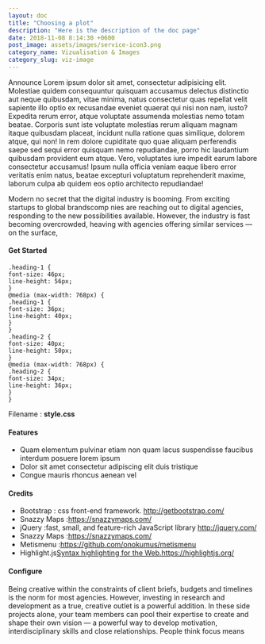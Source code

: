 ```yaml
---
layout: doc
title: "Choosing a plot"
description: "Here is the description of the doc page"
date: 2018-11-08 8:14:30 +0600
post_image: assets/images/service-icon3.png
category_name: Vizualisation & Images
category_slug: viz-image
---
```

<p>Announce Lorem ipsum dolor sit amet, consectetur adipisicing elit. Molestiae quidem consequuntur quisquam accusamus delectus distinctio aut neque quibusdam, vitae minima, natus consectetur quas repellat velit sapiente illo optio ex recusandae eveniet quaerat qui nisi non nam, iusto? Expedita rerum error, atque voluptate assumenda molestias nemo totam beatae. Corporis sunt iste voluptate molestias rerum aliquam magnam itaque quibusdam placeat, incidunt nulla ratione quas similique, dolorem atque, qui non! In rem dolore cupiditate quo quae aliquam perferendis saepe sed sequi error quisquam nemo repudiandae, porro hic laudantium quibusdam provident eum atque. Vero, voluptates iure impedit earum labore consectetur accusamus! Ipsum nulla officia veniam eaque libero error veritatis enim natus, beatae excepturi voluptatum reprehenderit maxime, laborum culpa ab quidem eos optio architecto repudiandae!</p>
<p>Modern  no secret that the digital industry is booming. From exciting startups to global brandscomp nies are reaching out to digital agencies, responding to the new possibilities available. However, the industry is fast becoming overcrowded, heaving with agencies offering similar services — on the surface, </p>
<h4 class="heading-4">Get Started</h4>
<pre><code class="language-css">.heading-1 {
font-size: 46px;
line-height: 56px;
}
@media (max-width: 768px) {
.heading-1 {
font-size: 36px;
line-height: 40px;
}
}
.heading-2 {
font-size: 40px;
line-height: 50px;
}
@media (max-width: 768px) {
.heading-2 {
font-size: 34px;
line-height: 36px;
}
}</code></pre>
<p>Filename : <strong>style.css</strong></p>
<h4 class="heading-4">Features 
</h4>
<ul class="unorder-list">
    <li>Quam elementum pulvinar etiam non quam lacus suspendisse faucibus interdum posuere lorem ipsum</li>
    <li>Dolor sit amet consectetur adipiscing elit duis tristique </li>
    <li>Congue mauris rhoncus aenean vel </li>
</ul>
<h4 class="heading-4">Credits</h4>
<ul class="order-list">
    <li>Bootstrap : css front-end framework. <a href="#">http://getbootstrap.com/</a></li>
    <li>Snazzy Maps :<a href="#">https://snazzymaps.com/</a></li>
    <li>jQuery :fast, small, and feature-rich JavaScript library <a href="#">http://jquery.com/</a></li>
    <li>Snazzy Maps :<a href="#">https://snazzymaps.com/</a></li>
    <li>Metismenu :<a href="#">https://github.com/onokumus/metismenu</a></li>
    <li>Highlight.js<a href="#">Syntax highlighting for the Web.https://highlightjs.org/</a></li>
</ul>
<h4 class="heading-4">Configure</h4>
<p>Being creative within the constraints of client briefs, budgets and timelines is the norm for most agencies. However, investing in research and development as a true, creative outlet is a powerful addition. In these side projects alone, your team members can pool their expertise to create and shape their own vision — a powerful way to develop motivation, interdisciplinary skills and close relationships. People think focus means
</p>